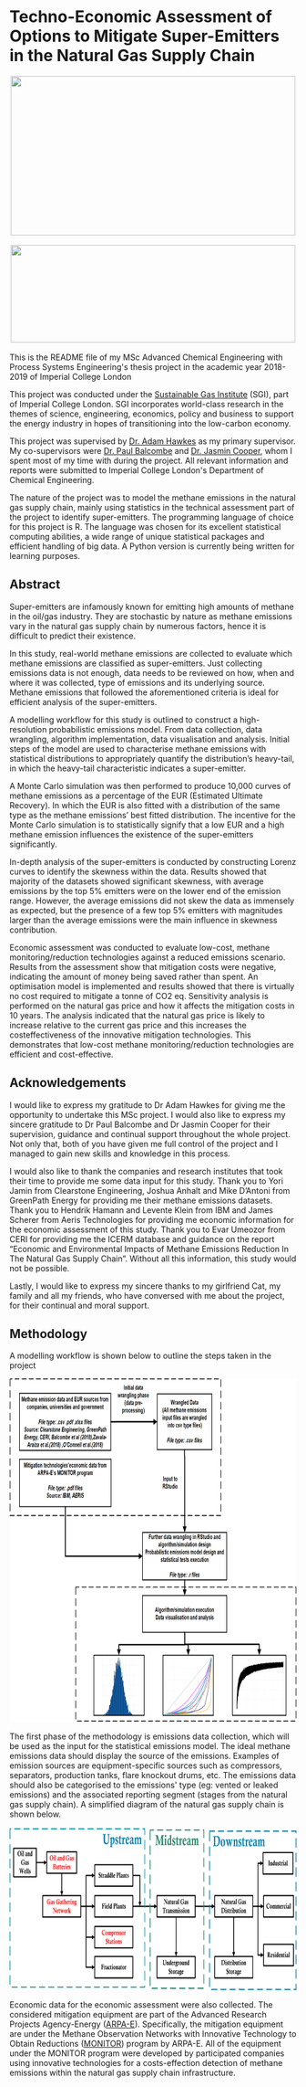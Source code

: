 # Techno-Economic Assessment of Options to Mitigate Super-Emitters in the Natural Gas Supply Chain

<p align="center">
  <img width="500" height="279" src="http://allvectorlogo.com/img/2019/07/imperial-college-london-logo-vector.png">
</p>
<p align="center">
  <img width="500" height="171" src="https://pbs.twimg.com/media/ELgjFaUX0AAVEZ5?format=png&name=900x900">
</p>

This is the README file of my MSc Advanced Chemical Engineering with Process Systems Engineering's thesis project in the academic year 2018-2019 of Imperial College London

This project was conducted under the [Sustainable Gas Institute](https://www.sustainablegasinstitute.org/) (SGI), part of Imperial College London. SGI incorporates world-class research in the themes of science, engineering, economics, policy and business to support the energy industry in hopes of transitioning into the low-carbon economy. 

This project was supervised by [Dr. Adam Hawkes](https://www.imperial.ac.uk/people/a.hawkes) as my primary supervisor. My co-supervisors  were [Dr. Paul Balcombe](https://www.imperial.ac.uk/people/p.balcombe) and [Dr. Jasmin Cooper](https://www.imperial.ac.uk/people/jasmin.cooper), whom I spent most of my time with during the project. All relevant information and reports were submitted to Imperial College London's Department of Chemical Engineering. 

The nature of the project was to model the methane emissions in the natural gas supply chain, mainly using statistics in the technical assessment part of the project to identify super-emitters. The programming language of choice for this project is R. The language was chosen for its excellent statistical computing abilities, a wide range of unique statistical packages and efficient handling of big data. A Python version is currently being written for learning purposes.

## Abstract
Super-emitters are infamously known for emitting high amounts of methane in the oil/gas industry. They are stochastic by nature as methane emissions vary in the natural gas supply chain by numerous factors, hence it is difficult to predict their existence.

In this study, real-world methane emissions are collected to evaluate which methane emissions are classified as super-emitters. Just collecting emissions data is not enough, data needs to be reviewed on how, when and where it was collected, type of emissions and its underlying source. Methane emissions that followed the aforementioned criteria is ideal for efficient analysis of the super-emitters.

A modelling workflow for this study is outlined to construct a high-resolution probabilistic emissions model. From data collection, data wrangling, algorithm implementation, data visualisation and analysis. Initial steps of the model are used to characterise methane emissions with statistical distributions to appropriately quantify the distribution’s heavy-tail, in which the heavy-tail characteristic indicates a super-emitter.

A Monte Carlo simulation was then performed to produce 10,000 curves of methane emissions as a percentage of the EUR (Estimated Ultimate Recovery). In which the EUR is also fitted with a distribution of the same type as the methane emissions’ best fitted distribution. The incentive for the Monte Carlo simulation is to statistically signify that a low EUR and a high methane emission influences the existence of the super-emitters significantly.

In-depth analysis of the super-emitters is conducted by constructing Lorenz curves to identify the skewness within the data. Results showed that majority of the datasets showed significant skewness, with average emissions by the top 5% emitters were on the lower end of the emission range. However, the average emissions did not skew the data as immensely as expected, but the presence of a few top 5% emitters with magnitudes larger than the average emissions were the main influence in skewness contribution.

Economic assessment was conducted to evaluate low-cost, methane monitoring/reduction technologies against a reduced emissions scenario. Results from the assessment show that mitigation costs were negative, indicating the amount of money being saved rather than spent. An optimisation model is implemented and results showed that there is virtually no cost required to mitigate a tonne of CO2 eq. Sensitivity analysis is performed on the natural gas price and how it affects the mitigation costs in 10 years. The analysis indicated that the natural gas price is likely to increase relative to the current gas price and this increases the costeffectiveness of the innovative mitigation technologies. This demonstrates that low-cost methane monitoring/reduction technologies are efficient and cost-effective.

## Acknowledgements
I would like to express my gratitude to Dr Adam Hawkes for giving me the opportunity to undertake this MSc project. I would also like to express my sincere gratitude to Dr Paul Balcombe and Dr Jasmin Cooper for their supervision, guidance and continual support throughout the whole project. Not only that, both of you have given me full control of the project and I managed to gain new skills and knowledge in this process.

I would also like to thank the companies and research institutes that took their time to provide me some data input for this study. Thank you to Yori Jamin from Clearstone Engineering, Joshua Anhalt and Mike D’Antoni from GreenPath Energy for providing me their methane emissions datasets. Thank you to Hendrik Hamann and Levente Klein from IBM and James Scherer from Aeris Technologies for providing me economic information for the economic assessment of this study. Thank you to Evar Umeozor from CERI for providing me the ICERM database and guidance on the report “Economic and Environmental Impacts of Methane Emissions Reduction In The Natural Gas Supply Chain”. Without all this information, this study would not be possible.

Lastly, I would like to express my sincere thanks to my girlfriend Cat, my family and all my friends, who have conversed with me about the project, for their continual and moral support.

## Methodology
A modelling workflow is shown below to outline the steps taken in the project

<p align="center">
  <img src="ImagesREADME/Modelling%20Workflow%20for%20Report.png" width = "800" height="602">
</p>

The first phase of the methodology is emissions data collection, which will be used as the input for the statistical emissions model. The ideal methane emissions data should display the source of the emissions. Examples of emission sources are equipment-specific sources such as compressors, separators, production tanks, flare knockout drums, etc. The emissions data should also be categorised to the emissions' type (eg: vented or leaked emissions) and the associated reporting segment (stages from the natural gas supply chain). A simplified diagram of the natural gas supply chain is shown below.

<p align="center">
  <img src="ImagesREADME/CERI%20Supply%20Chain%20BFD.png" width = "800" height="286">
</p>

Economic data for the economic assessment were also collected. The considered mitigation equipment are part of the Advanced Research Projects Agency-Energy ([ARPA-E](https://arpa-e.energy.gov/?q=arpa-e-site-page/about)). Specifically, the mitigation equipment are under the Methane Observation Networks with Innovative Technology to Obtain Reductions ([MONITOR](https://arpa-e.energy.gov/?q=arpa-e-programs/monitor)) program by ARPA-E. All of the equipment under the MONITOR program were developed by participated companies using innovative technologies for a costs-effection detection of methane emissions within the natural gas supply chain infrastructure. 